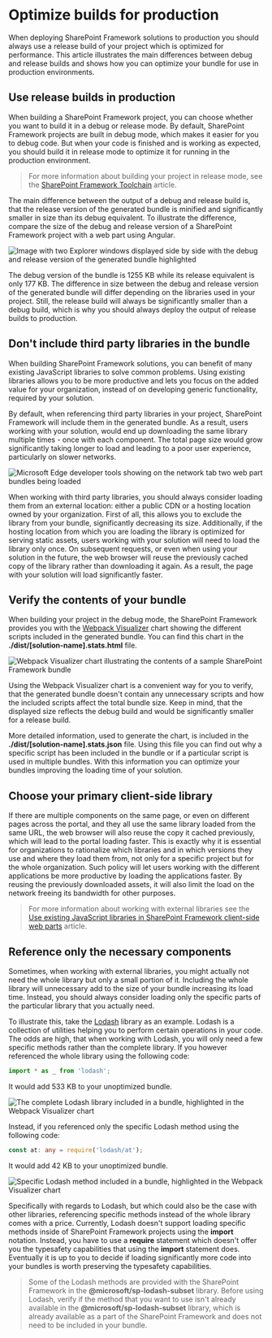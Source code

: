 # Optimize builds for production

When deploying SharePoint Framework solutions to production you should always use a release build of your project which is optimized for performance. This article illustrates the main differences between debug and release builds and shows how you can optimize your bundle for use in production environments.

## Use release builds in production

When building a SharePoint Framework project, you can choose whether you want to build it in a debug or release mode. By default, SharePoint Framework projects are built in debug mode, which makes it easier for you to debug code. But when your code is finished and is working as expected, you should build it in release mode to optimize it for running in the production environment.

> For more information about building your project in release mode, see the [SharePoint Framework Toolchain](./sharepoint-framework-toolchain) article.

The main difference between the output of a debug and release build is, that the release version of the generated bundle is minified and significantly smaller in size than its debug equivalent. To illustrate the difference, compare the size of the debug and release version of a SharePoint Framework project with a web part using Angular.

![Image with two Explorer windows displayed side by side with the debug and release version of the generated bundle highlighted](../../images/guidance-productionbuilds-debug-vs-ship-bundle.png)

The debug version of the bundle is 1255 KB while its release equivalent is only 177 KB. The difference in size between the debug and release version of the generated bundle will differ depending on the libraries used in your project. Still, the release build will always be significantly smaller than a debug build, which is why you should always deploy the output of release builds to production.

## Don't include third party libraries in the bundle

When building SharePoint Framework solutions, you can benefit of many existing JavaScript libraries to solve common problems. Using existing libraries allows you to be more productive and lets you focus on the added value for your organization, instead of on developing generic functionality, required by your solution.

By default, when referencing third party libraries in your project, SharePoint Framework will include them in the generated bundle. As a result, users working with your solution, would end up downloading the same library multiple times - once with each component. The total page size would grow significantly taking longer to load and leading to a poor user experience, particularly on slower networks.

![Microsoft Edge developer tools showing on the network tab two web part bundles being loaded](../../images/guidance-productionbuilds-two-bundles-with-libraries.png)

When working with third party libraries, you should always consider loading them from an external location: either a public CDN or a hosting location owned by your organization. First of all, this allows you to exclude the library from your bundle, significantly decreasing its size. Additionally, if the hosting location from which you are loading the library is optimized for serving static assets, users working with your solution will need to load the library only once. On subsequent requests, or even when using your solution in the future, the web browser will reuse the previously cached copy of the library rather than downloading it again. As a result, the page with your solution will load significantly faster.

## Verify the contents of your bundle

When building your project in the debug mode, the SharePoint Framework provides you with the [Webpack Visualizer](https://chrisbateman.github.io/webpack-visualizer/) chart showing the different scripts included in the generated bundle. You can find this chart in the **./dist/[solution-name].stats.html** file.

![Webpack Visualizer chart illustrating the contents of a sample SharePoint Framework bundle](../../images/guidance-productionbuilds-webpack-visualizer-angular.png)

Using the Webpack Visualizer chart is a convenient way for you to verify, that the generated bundle doesn't contain any unnecessary scripts and how the included scripts affect the total bundle size. Keep in mind, that the displayed size reflects the debug build and would be significantly smaller for a release build.

More detailed information, used to generate the chart, is included in the **./dist/[solution-name].stats.json** file. Using this file you can find out why a specific script has been included in the bundle or if a particular script is used in multiple bundles. With this information you can optimize your bundles improving the loading time of your solution.

## Choose your primary client-side library

If there are multiple components on the same page, or even on different pages across the portal, and they all use the same library loaded from the same URL, the web browser will also reuse the copy it cached previously, which will lead to the portal loading faster. This is exactly why it is essential for organizations to rationalize which libraries and in which versions they use and where they load them from, not only for a specific project but for the whole organization. Such policy will let users working with the different applications be more productive by loading the applications faster. By reusing the previously downloaded assets, it will also limit the load on the network freeing its bandwidth for other purposes.

> For more information about working with external libraries see the [Use existing JavaScript libraries in SharePoint Framework client-side web parts](../webparts/guidance/use-existing-javascript-libraries) article.

## Reference only the necessary components

Sometimes, when working with external libraries, you might actually not need the whole library but only a small portion of it. Including the whole library will unnecessary add to the size of your bundle increasing its load time. Instead, you should always consider loading only the specific parts of the particular library that you actually need.

To illustrate this, take the [Lodash](https://lodash.com) library as an example. Lodash is a collection of utilities helping you to perform certain operations in your code. The odds are high, that when working with Lodash, you will only need a few specific methods rather than the complete library. If you however referenced the whole library using the following code:

```ts
import * as _ from 'lodash';
```

It would add 533 KB to your unoptimized bundle.

![The complete Lodash library included in a bundle, highlighted in the Webpack Visualizer chart](../../images/guidance-productionbuilds-import-lodash.png)

Instead, if you referenced only the specific Lodash method using the following code:

```ts
const at: any = require('lodash/at');
```

It would add 42 KB to your unoptimized bundle.

![Specific Lodash method included in a bundle, highlighted in the Webpack Visualizer chart](../../images/guidance-productionbuilds-import-lodash-at.png)

Specifically with regards to Lodash, but which could also be the case with other libraries, referencing specific methods instead of the whole library comes with a price. Currently, Lodash doesn't support loading specific methods inside of SharePoint Framework projects using the **import** notation. Instead, you have to use a **require** statement which doesn't offer you the typesafety capabilities that using the **import** statement does. Eventually it is up to you to decide if loading significantly more code into your bundles is worth preserving the typesafety capabilities.

> Some of the Lodash methods are provided with the SharePoint Framework in the **@microsoft/sp-lodash-subset** library. Before using Lodash, verify if the method that you want to use isn't already available in the **@microsoft/sp-lodash-subset** library, which is already available as a part of the SharePoint Framework and does not need to be included in your bundle.